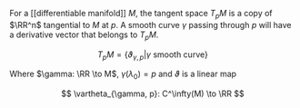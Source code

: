 For a [[differentiable manifold]] $M$, the tangent space $T_pM$ is a copy of $\RR^n$ tangential to $M$ at $p$. A smooth curve $\gamma$ passing through $p$ will have a derivative vector that belongs to $T_p M$.

$$
T_p M = \{\vartheta_{\gamma , p} | \gamma \text{ smooth curve} \}
$$

Where $\gamma: \RR \to M$, $\gamma(\lambda_0) = p$ and $\vartheta$ is a linear map

$$
\vartheta_{\gamma, p}: C^\infty(M) \to \RR
$$